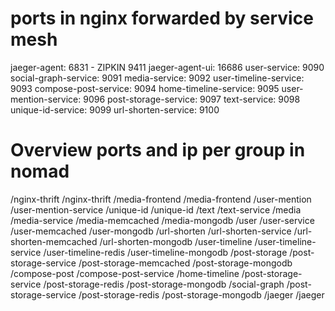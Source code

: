 
# ports in nginx forwarded by service mesh
jaeger-agent: 6831 - ZIPKIN 9411
jaeger-agent-ui: 16686
user-service: 9090
social-graph-service: 9091
media-service: 9092
user-timeline-service: 9093
compose-post-service: 9094
home-timeline-service: 9095
user-mention-service: 9096
post-storage-service: 9097
text-service: 9098
unique-id-service: 9099
url-shorten-service: 9100

# Overview ports and ip per group in nomad
/nginx-thrift
	/nginx-thrift
/media-frontend
	/media-frontend
/user-mention
	/user-mention-service
/unique-id
	/unique-id
/text
	/text-service
/media
	/media-service
	/media-memcached
	/media-mongodb
/user
	/user-service
	/user-memcached
	/user-mongodb
/url-shorten
	/url-shorten-service
	/url-shorten-memcached
	/url-shorten-mongodb
/user-timeline
	/user-timeline-service
	/user-timeline-redis
	/user-timeline-mongodb
/post-storage
	/post-storage-service
	/post-storage-memcached
	/post-storage-mongodb
/compose-post
	/compose-post-service
/home-timeline
	/post-storage-service
	/post-storage-redis
	/post-storage-mongodb
/social-graph
	/post-storage-service
	/post-storage-redis
	/post-storage-mongodb
/jaeger
	/jaeger